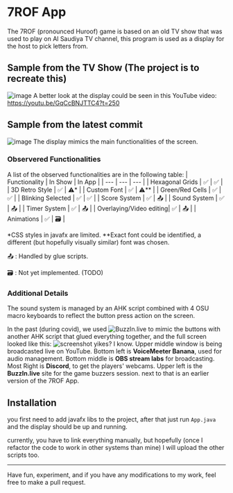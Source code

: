 # 7ROF App
The 7ROF (pronounced Huroof) game is based on an old TV show that was used to play on Al Saudiya TV channel, this program is used as a display for the host to pick letters from.

## Sample from the TV Show (The project is to recreate this)
![image](https://user-images.githubusercontent.com/30318708/178619545-4c2aa351-80d3-4a98-98e5-88d1de051fac.png "Image from the TV Show")
A better look at the display could be seen in this YouTube video: https://youtu.be/GqCcBNJTTC4?t=250

## Sample from the latest commit
![image](https://user-images.githubusercontent.com/30318708/178620742-63421131-0fd7-49f9-8c33-4c1263d8a650.png "Image from the App")
The display mimics the main functionalities of the screen.

### Observered Functionalities 
A list of the observed functionalities are in the following table:
| Functionality | In Show | In App |
| --- | --- | --- |
| Hexagonal Grids | :white_check_mark: | :white_check_mark: |
| 3D Retro Style | :white_check_mark: | :warning:* |
| Custom Font | :white_check_mark: | :warning:** |
| Green/Red Cells | :white_check_mark: | :white_check_mark: |
| Blinking Selected | :white_check_mark: | :white_check_mark: |
| Score System | :white_check_mark: | :outbox_tray: |
| Sound System | :white_check_mark: | :outbox_tray: |
| Timer System | :white_check_mark: | :outbox_tray: |
| Overlaying/Video editing| :white_check_mark: | :outbox_tray: |
| Animations | :white_check_mark: | :card_file_box: |

*CSS styles in javafx are limited. 
**Exact font could be identified, a different (but hopefully visually similar) font was chosen.

:outbox_tray: : Handled by glue scripts.

:card_file_box: : Not yet implemented. (TODO)

### Additional Details
The sound system is managed by an AHK script combined with 4 OSU macro keyboards to reflect the button press action on the screen.

In the past (during covid), we used ![BuzzIn.live](https://buzzin.live/) to mimic the buttons with another AHK script that glued everything together, and the full screen looked like this:
![screenshot](https://user-images.githubusercontent.com/30318708/178625313-70cf767a-3125-4fe4-b6ad-559eefc47827.jpeg)
yikes? I know.
Upper middle window is being broadcasted live on YouTube.
Bottom left is **VoiceMeeter Banana**, used for audio management.
Bottom middle is **OBS stream labs** for broadcasting.
Most Right is **Discord**, to get the players' webcams.
Upper left is the **BuzzIn.live** site for the game buzzers session.
next to that is an earlier version of the 7ROF App.

## Installation
you first need to add javafx libs to the project, after that just run `App.java` and the display should be up and running.

currently, you have to link everything manually, but hopefully (once I refactor the code to work in other systems than mine) I will upload the other scripts too.

___
Have fun, experiment, and if you have any modifications to my work, feel free to make a pull request.

